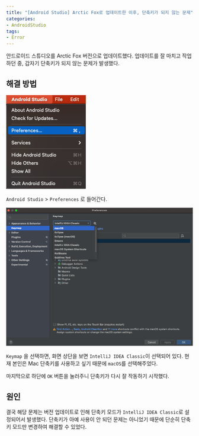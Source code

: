 ```yaml
---
title: "[Android Studio] Arctic Fox로 업데이트한 이후, 단축키가 되지 않는 문제"
categories:
- AndroidStudio
tags:
- Error
---
```


안드로이드 스튜디오를 Arctic Fox 버전으로 업데이트했다. 업데이트를 잘 마치고 작업하던 중, 갑자기 단축키가 되지 않는 문제가 발생했다.

## 해결 방법

![](/assets/androidstudio/shortcut-error-version-update/Example1.png)

`Android Studio` > `Preferences` 로 들어간다.

![](/assets/androidstudio/shortcut-error-version-update/Example2.png)

`Keymap` 을 선택하면, 화면 상단을 보면 `IntelliJ IDEA Classic`이 선택되어 있다. 현재 본인은 Mac 단축키를 사용하고 싶기 때문에 `macOS`를 선택해주었다.

마지막으로 하단에 `OK` 버튼을 눌러주니 단축키가 다시 잘 작동하기 시작했다.

## 원인

결국 해당 문제는 버전 업데이트로 인해 단축키 모드가  `IntelliJ IDEA Classic`로 설정되어서 발생했다. 단축키가 아예 사용이 안 되던 문제는 아니었기 때문에 단순히 단축키 모드만 변경하여 해결할 수 있었다.
